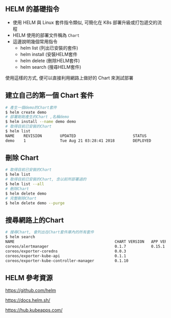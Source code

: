 ## HELM 的基礎指令
-  使用 HELM 與 Linux 套件指令類似, 可簡化在 K8s 部署升級或打包遞交的流程  
-  HELM 使用的部署文件稱為 `Chart`
-  這邊說明幾個常用指令
    -  helm list (列出已安裝的套件)
    -  helm install <Chart> (安裝HELM套件
    -  helm delete <Chart> (刪除HELM套件)
    -  helm search <Chart> (搜尋HELM套件)

使用這樣的方式, 便可以直接利用網路上做好的 Chart 來測試部署  


## 建立自己的第一個 Chart 套件

```bash
# 產生一個demo的Chart套件
$ helm create demo
# 部署剛剛產生的Chart ,名稱demo
$ helm install --name demo demo 
# 取得目前已安裝的Chart
$ helm list 
NAME    REVISION        UPDATED                         STATUS          CHART           APP VERSION     NAMESPACE
demo    1               Tue Aug 21 03:28:41 2018        DEPLOYED        demo-0.1.0      1.0             default

```

## 刪除 Chart

```bash
# 取得目前已安裝的Chart
$ helm list 
# 取得目前已安裝的Chart, 含以前所部署過的
$ helm list --all
# 刪除Chart
$ helm delete demo
# 完整刪除Chart
$ helm delete demo --purge 

```

## 搜尋網路上的Chart

```bash
# 搜尋Chart, 會列出在Chart套件庫內的所有套件
$ helm search 
NAME                                            CHART VERSION   APP VERSION                     DESCRIPTION                                       
coreos/alertmanager                             0.1.7           0.15.1                          Alertmanager instance created by the CoreOS Pro...
coreos/exporter-coredns                         0.0.3                                           A Helm chart for coredns metrics                  
coreos/exporter-kube-api                        0.1.1                                           A Helm chart for Kubernetes                       
coreos/exporter-kube-controller-manager         0.1.10                                          A Helm chart for Kubernetes                       
```

## HELM 參考資源

<https://github.com/helm>  

<https://docs.helm.sh/>  

<https://hub.kubeapps.com/>

